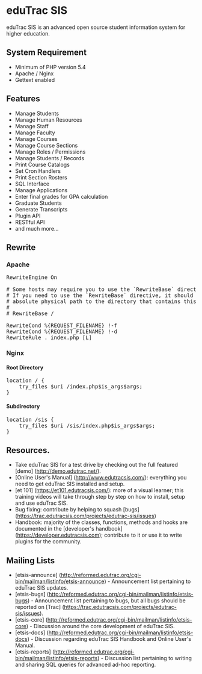# eduTrac SIS

eduTrac SIS is an advanced open source student information system for higher education.

## System Requirement

* Minimum of PHP version 5.4
* Apache / Nginx
* Gettext enabled


## Features

* Manage Students
* Manage Human Resources
* Manage Staff
* Manage Faculty
* Manage Courses
* Manage Course Sections
* Manage Roles / Permissions
* Manage Students / Records
* Print Course Catalogs
* Set Cron Handlers
* Print Section Rosters
* SQL Interface
* Manage Applications
* Enter final grades for GPA calculation
* Graduate Students
* Generate Transcripts
* Plugin API
* RESTful API
* and much more...

## Rewrite

### Apache

<pre>
RewriteEngine On
 
# Some hosts may require you to use the `RewriteBase` directive.
# If you need to use the `RewriteBase` directive, it should be the
# absolute physical path to the directory that contains this htaccess file.
#
# RewriteBase /
 
RewriteCond %{REQUEST_FILENAME} !-f
RewriteCond %{REQUEST_FILENAME} !-d
RewriteRule . index.php [L]
</pre>

### Nginx

#### Root Directory

<pre>
location / {
    try_files $uri /index.php$is_args$args;
}
</pre>

#### Subdirectory

<pre>
location /sis {
    try_files $uri /sis/index.php$is_args$args;
}
</pre>

## Resources.

* Take eduTrac SIS for a test drive by checking out the full featured [demo] (http://demo.edutrac.net/).
* [Online User's Manual] (http://www.edutracsis.com/): everything you need to get eduTrac SIS installed and setup.
* [et 101] (https://et101.edutracsis.com/): more of a visual learner; this training videos will take through step by step on how to install, setup and use eduTrac SIS.
* Bug fixing: contribute by helping to squash [bugs] (https://trac.edutracsis.com/projects/edutrac-sis/issues)
* Handbook: majority of the classes, functions, methods and hooks are documented in the [developer's handbook] (https://developer.edutracsis.com); contribute to it or use it to write plugins for the community.

## Mailing Lists

* [etsis-announce] (http://reformed.edutrac.org/cgi-bin/mailman/listinfo/etsis-announce) - Announcement list pertaining to eduTrac SIS updates.
* [etsis-bugs] (http://reformed.edutrac.org/cgi-bin/mailman/listinfo/etsis-bugs) - Announcement list pertaining to bugs, but all bugs should be reported on [Trac] (https://trac.edutracsis.com/projects/edutrac-sis/issues).
* [etsis-core] (http://reformed.edutrac.org/cgi-bin/mailman/listinfo/etsis-core) - Discussion around the core development of eduTrac SIS.
* [etsis-docs] (http://reformed.edutrac.org/cgi-bin/mailman/listinfo/etsis-docs) - Discussion regarding eduTrac SIS Handbook and Online User's Manual.
* [etsis-reports] (http://reformed.edutrac.org/cgi-bin/mailman/listinfo/etsis-reports) - Discussion list pertaining to writing and sharing SQL queries for advanced ad-hoc reporting.